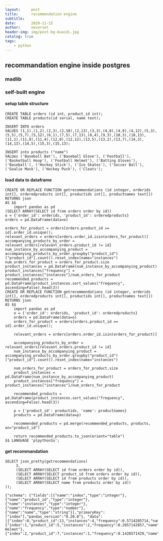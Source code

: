 ```yaml
---
layout:     post
title:      recommendation engine
subtitle:   
date:       2020-11-15
author:     neverset
header-img: img/post-bg-kuaidi.jpg
catalog: true
tags:
    - python
---
```


## recommandation engine inside postgres
### madlib
### self-built engine
#### setup table structure

    CREATE TABLE orders (id int, product_id int);
    CREATE TABLE products(id serial, name text);

    INSERT INTO orders 
    VALUES (1,1),(1,2),(2,3),(2,10),(2,13),(3,3),(4,8),(4,9),(4,12),(5,3),(5,5),(5,7),(5,12),(6,1),(7,5),(7,13),(8,4),(9,3),(10,3),(10,13),(11,1),(11,8),(11,4),(12,8),(12,12),(13,5),(13,2),(13,7),(14,3),(14,13),(14,5),(15,3),(15,13);

    INSERT into products ("name") 
    VALUes ('Baseball Bat'), ('Baseball Glove'), ('Football'), ('Basketball Hoop'), ('Football Helmet'), ('Batting Gloves'), ('Baseball'), ('Hockey Stick'), ('Ice Skates'), ('Soccer Ball'), ('Goalie Mask'), ('Hockey Puck'), ('Cleats');

#### load data to dataframe

    CREATE OR REPLACE FUNCTION getrecommendations (id integer, orderids int[], orderedproducts int[], productids int[], productnames text[])
    RETURNS json
    AS $$
        import pandas as pd
    (SELECT ARRAY(SELECT id from orders order by id))
    o = {'order_id': orderids, 'product_id': orderedproducts}
    orders = pd.DataFrame(data=o)

    orders_for_product = orders[orders.product_id == id].order_id.unique();
    relevant_orders = orders[orders.order_id.isin(orders_for_product)]
    accompanying_products_by_order = relevant_orders[relevant_orders.product_id != id]
    num_instance_by_accompanying_product = accompanying_products_by_order.groupby("product_id")["product_id"].count().reset_index(name="instances")
    num_orders_for_product = orders_for_product.size
    product_instances = pd.DataFrame(num_instance_by_accompanying_product)
    product_instances["frequency"] = product_instances["instances"]/num_orders_for_product
    recommended_products = pd.DataFrame(product_instances.sort_values("frequency", ascending=False).head(3))
    CREATE OR REPLACE FUNCTION getrecommendations (id integer, orderids int[], orderedproducts int[], productids int[], productnames text[])
    RETURNS json
    AS $$
        import pandas as pd
        o = {'order_id': orderids, 'product_id': orderedproducts}
        orders = pd.DataFrame(data=o)    
        orders_for_product = orders[orders.product_id == id].order_id.unique();

        relevant_orders = orders[orders.order_id.isin(orders_for_product)]

        accompanying_products_by_order = relevant_orders[relevant_orders.product_id != id]
        num_instance_by_accompanying_product = accompanying_products_by_order.groupby("product_id")["product_id"].count().reset_index(name="instances")

        num_orders_for_product = orders_for_product.size
        product_instances = pd.DataFrame(num_instance_by_accompanying_product)
        product_instances["frequency"] = product_instances["instances"]/num_orders_for_product

        recommended_products = pd.DataFrame(product_instances.sort_values("frequency", ascending=False).head(3))

        p = {'product_id': productids, 'name': productnames}
        products = pd.DataFrame(data=p)

        recommended_products = pd.merge(recommended_products, products, on="product_id")

        return recommended_products.to_json(orient="table")
    $$ LANGUAGE 'plpython3u';
#### get recommandation

    SELECT json_pretty(getrecommendations(
         3, 
         (SELECT ARRAY(SELECT id from orders order by id)), 
         (SELECT ARRAY(SELECT product_id from orders order by id)), 
         (SELECT ARRAY(SELECT id from products order by id)), 
         (SELECT ARRAY(SELECT name from products order by id))
    ));

    {"schema": {"fields":[{"name":"index","type":"integer"},{"name":"product_id","type":"integer"},{"name":"instances","type":"integer"},{"name":"frequency","type":"number"},{"name":"name","type":"string"}],"primaryKey":["index"],"pandas_version":"0.20.0"}, "data": [{"index":0,"product_id":13,"instances":4,"frequency":0.5714285714,"name":"Cleats"},{"index":1,"product_id":5,"instances":2,"frequency":0.2857142857,"name":"Football Helmet"},{"index":2,"product_id":7,"instances":1,"frequency":0.1428571429,"name":"Baseball"}]}